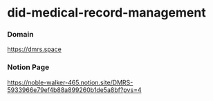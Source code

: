 # did-medical-record-management

### Domain
https://dmrs.space

### Notion Page
https://noble-walker-465.notion.site/DMRS-5933966e79ef4b88a899260b1de5a8bf?pvs=4
